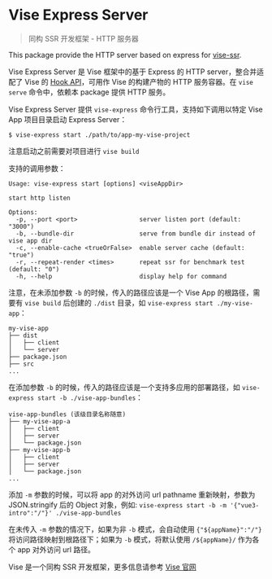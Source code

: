 # Vise Express Server
> 同构 SSR 开发框架 - HTTP 服务器

This package provide the HTTP server based on express for [vise-ssr](https://www.npmjs.com/package/vise-ssr).

Vise Express Server 是 Vise 框架中的基于 Express 的 HTTP server，整合并适配了 Vise 的 [Hook API](https://vise.com/tapable-hooks.html#server-%E5%BC%80%E5%8F%91%E8%80%85)，可用作 Vise 的构建产物的 HTTP 服务容器。在 `vise serve` 命令中，依赖本 package 提供 HTTP 服务。

Vise Express Server 提供 `vise-express` 命令行工具，支持如下调用以特定 Vise App 项目目录启动 Express Server：

`$ vise-express start ./path/to/app-my-vise-project`

注意启动之前需要对项目进行 `vise build`

支持的调用参数：
```shell
Usage: vise-express start [options] <viseAppDir>

start http listen

Options:
  -p, --port <port>                 server listen port (default: "3000")
  -b, --bundle-dir                  serve from bundle dir instead of vise app dir
  -c, --enable-cache <trueOrFalse>  enable server cache (default: "true")
  -r, --repeat-render <times>       repeat ssr for benchmark test (default: "0")
  -h, --help                        display help for command
```

注意，在未添加参数 `-b` 的时候，传入的路径应该是一个 Vise App 的根路径，需要有 `vise build` 后创建的 `./dist` 目录，如 `vise-express start ./my-vise-app`：

```shell
my-vise-app
├── dist
│   ├── client
│   └── server
├── package.json
├── src
...
```

在添加参数 `-b` 的时候，传入的路径应该是一个支持多应用的部署路径，如 `vise-express start -b ./vise-app-bundles`：

```shell
vise-app-bundles (该级目录名称随意)
├── my-vise-app-a
│   ├── client
│   ├── server
│   └── package.json
├── my-vise-app-b
│   ├── client
│   ├── server
│   └── package.json
...
```

添加 `-m` 参数的时候，可以将 app 的对外访问 url pathname 重新映射，参数为 JSON.stringify 后的 Object 对象，例如: `vise-express start -b -m '{"vue3-intro":"/"}' ./vise-app-bundles`

在未传入 `-m` 参数的情况下，如果为非 `-b` 模式，会自动使用 `{"${appName}":"/"}` 将访问路径映射到根路径下；如果为 `-b` 模式，将默认使用 `/${appName}/` 作为各个 app 对外访问 url 路径。

Vise 是一个同构 SSR 开发框架，更多信息请参考 [Vise 官网](https://vise.com)
